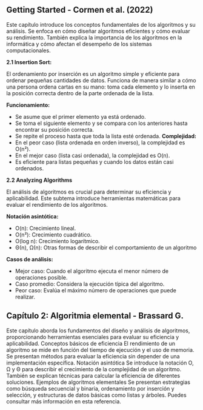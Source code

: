 ## Getting Started - Cormen et al. (2022)

Este capítulo introduce los conceptos fundamentales de los algoritmos y su análisis. Se enfoca en cómo diseñar algoritmos eficientes y cómo evaluar su rendimiento. También explica la importancia de los algoritmos en la informática y cómo afectan el desempeño de los sistemas computacionales.

**2.1 Insertion Sort:**

El ordenamiento por inserción es un algoritmo simple y eficiente para ordenar pequeñas cantidades de datos. Funciona de manera similar a cómo una persona ordena cartas en su mano: toma cada elemento y lo inserta en la posición correcta dentro de la parte ordenada de la lista.

**Funcionamiento:**
- Se asume que el primer elemento ya está ordenado.
- Se toma el siguiente elemento y se compara con los anteriores hasta encontrar su posición correcta.
- Se repite el proceso hasta que toda la lista esté ordenada.
**Complejidad:**
- En el peor caso (lista ordenada en orden inverso), la complejidad es O(n²).
- En el mejor caso (lista casi ordenada), la complejidad es O(n).
- Es eficiente para listas pequeñas y cuando los datos están casi ordenados.

  
**2.2 Analyzing Algorithms**

El análisis de algoritmos es crucial para determinar su eficiencia y aplicabilidad. Este subtema introduce herramientas matemáticas para evaluar el rendimiento de los algoritmos.

**Notación asintótica:**
- O(n): Crecimiento lineal.
- O(n²): Crecimiento cuadrático.
- O(log n): Crecimiento logarítmico.
- Θ(n), Ω(n): Otras formas de describir el comportamiento de un algoritmo

**Casos de análisis:**
- Mejor caso: Cuando el algoritmo ejecuta el menor número de operaciones posible.
- Caso promedio: Considera la ejecución típica del algoritmo.
- Peor caso: Evalúa el máximo número de operaciones que puede realizar.


## Capítulo 2: Algoritmia elemental - Brassard G.
Este capítulo aborda los fundamentos del diseño y análisis de algoritmos, proporcionando herramientas esenciales para evaluar su eficiencia y aplicabilidad.
Conceptos básicos de eficiencia
El rendimiento de un algoritmo se mide en función del tiempo de ejecución y el uso de memoria. Se presentan métodos para evaluar la eficiencia sin depender de una implementación específica.
Notación asintótica
Se introduce la notación O, Ω y Θ para describir el crecimiento de la complejidad de un algoritmo. También se explican técnicas para calcular la eficiencia de diferentes soluciones.
Ejemplos de algoritmos elementales
Se presentan estrategias como búsqueda secuencial y binaria, ordenamiento por inserción y selección, y estructuras de datos básicas como listas y árboles.
Puedes consultar más información en esta referencia.




